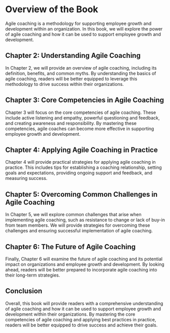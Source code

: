 # Overview of the Book

Agile coaching is a methodology for supporting employee growth and development within an organization. In this book, we will explore the power of agile coaching and how it can be used to support employee growth and development.

Chapter 2: Understanding Agile Coaching
---------------------------------------

In Chapter 2, we will provide an overview of agile coaching, including its definition, benefits, and common myths. By understanding the basics of agile coaching, readers will be better equipped to leverage this methodology to drive success within their organizations.

Chapter 3: Core Competencies in Agile Coaching
----------------------------------------------

Chapter 3 will focus on the core competencies of agile coaching. These include active listening and empathy, powerful questioning and feedback, and creating awareness and responsibility. By mastering these competencies, agile coaches can become more effective in supporting employee growth and development.

Chapter 4: Applying Agile Coaching in Practice
----------------------------------------------

Chapter 4 will provide practical strategies for applying agile coaching in practice. This includes tips for establishing a coaching relationship, setting goals and expectations, providing ongoing support and feedback, and measuring success.

Chapter 5: Overcoming Common Challenges in Agile Coaching
---------------------------------------------------------

In Chapter 5, we will explore common challenges that arise when implementing agile coaching, such as resistance to change or lack of buy-in from team members. We will provide strategies for overcoming these challenges and ensuring successful implementation of agile coaching.

Chapter 6: The Future of Agile Coaching
---------------------------------------

Finally, Chapter 6 will examine the future of agile coaching and its potential impact on organizations and employee growth and development. By looking ahead, readers will be better prepared to incorporate agile coaching into their long-term strategies.

Conclusion
----------

Overall, this book will provide readers with a comprehensive understanding of agile coaching and how it can be used to support employee growth and development within their organizations. By mastering the core competencies of agile coaching and applying best practices in practice, readers will be better equipped to drive success and achieve their goals.
